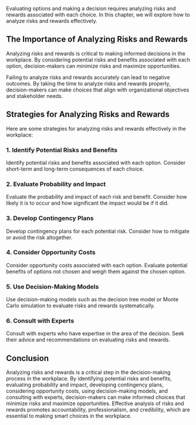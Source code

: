 
Evaluating options and making a decision requires analyzing risks and rewards associated with each choice. In this chapter, we will explore how to analyze risks and rewards effectively.

The Importance of Analyzing Risks and Rewards
---------------------------------------------

Analyzing risks and rewards is critical to making informed decisions in the workplace. By considering potential risks and benefits associated with each option, decision-makers can minimize risks and maximize opportunities.

Failing to analyze risks and rewards accurately can lead to negative outcomes. By taking the time to analyze risks and rewards properly, decision-makers can make choices that align with organizational objectives and stakeholder needs.

Strategies for Analyzing Risks and Rewards
------------------------------------------

Here are some strategies for analyzing risks and rewards effectively in the workplace:

### 1. Identify Potential Risks and Benefits

Identify potential risks and benefits associated with each option. Consider short-term and long-term consequences of each choice.

### 2. Evaluate Probability and Impact

Evaluate the probability and impact of each risk and benefit. Consider how likely it is to occur and how significant the impact would be if it did.

### 3. Develop Contingency Plans

Develop contingency plans for each potential risk. Consider how to mitigate or avoid the risk altogether.

### 4. Consider Opportunity Costs

Consider opportunity costs associated with each option. Evaluate potential benefits of options not chosen and weigh them against the chosen option.

### 5. Use Decision-Making Models

Use decision-making models such as the decision tree model or Monte Carlo simulation to evaluate risks and rewards systematically.

### 6. Consult with Experts

Consult with experts who have expertise in the area of the decision. Seek their advice and recommendations on evaluating risks and rewards.

Conclusion
----------

Analyzing risks and rewards is a critical step in the decision-making process in the workplace. By identifying potential risks and benefits, evaluating probability and impact, developing contingency plans, considering opportunity costs, using decision-making models, and consulting with experts, decision-makers can make informed choices that minimize risks and maximize opportunities. Effective analysis of risks and rewards promotes accountability, professionalism, and credibility, which are essential to making smart choices in the workplace.
